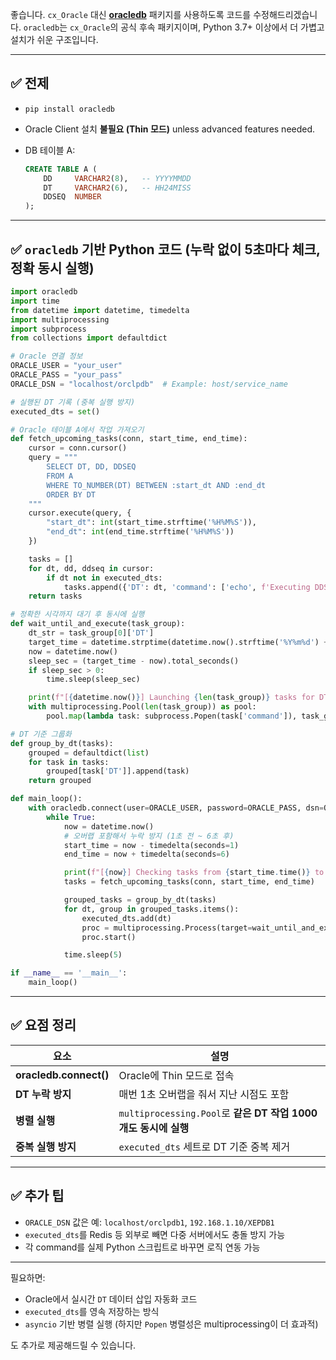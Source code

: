 좋습니다. `cx_Oracle` 대신 [**oracledb**](https://python-oracledb.readthedocs.io/en/latest/) 패키지를 사용하도록 코드를 수정해드리겠습니다.
`oracledb`는 `cx_Oracle`의 공식 후속 패키지이며, Python 3.7+ 이상에서 더 가볍고 설치가 쉬운 구조입니다.

---

## ✅ 전제

* `pip install oracledb`
* Oracle Client 설치 **불필요 (Thin 모드)** unless advanced features needed.
* DB 테이블 A:

  ```sql
  CREATE TABLE A (
      DD     VARCHAR2(8),   -- YYYYMMDD
      DT     VARCHAR2(6),   -- HH24MISS
      DDSEQ  NUMBER
  );
  ```

---

## ✅ `oracledb` 기반 Python 코드 (누락 없이 5초마다 체크, 정확 동시 실행)

```python
import oracledb
import time
from datetime import datetime, timedelta
import multiprocessing
import subprocess
from collections import defaultdict

# Oracle 연결 정보
ORACLE_USER = "your_user"
ORACLE_PASS = "your_pass"
ORACLE_DSN = "localhost/orclpdb"  # Example: host/service_name

# 실행된 DT 기록 (중복 실행 방지)
executed_dts = set()

# Oracle 테이블 A에서 작업 가져오기
def fetch_upcoming_tasks(conn, start_time, end_time):
    cursor = conn.cursor()
    query = """
        SELECT DT, DD, DDSEQ
        FROM A
        WHERE TO_NUMBER(DT) BETWEEN :start_dt AND :end_dt
        ORDER BY DT
    """
    cursor.execute(query, {
        "start_dt": int(start_time.strftime('%H%M%S')),
        "end_dt": int(end_time.strftime('%H%M%S'))
    })

    tasks = []
    for dt, dd, ddseq in cursor:
        if dt not in executed_dts:
            tasks.append({'DT': dt, 'command': ['echo', f'Executing DDSEQ={ddseq}, DT={dt}']})
    return tasks

# 정확한 시각까지 대기 후 동시에 실행
def wait_until_and_execute(task_group):
    dt_str = task_group[0]['DT']
    target_time = datetime.strptime(datetime.now().strftime('%Y%m%d') + dt_str, '%Y%m%d%H%M%S')
    now = datetime.now()
    sleep_sec = (target_time - now).total_seconds()
    if sleep_sec > 0:
        time.sleep(sleep_sec)

    print(f"[{datetime.now()}] Launching {len(task_group)} tasks for DT={dt_str}")
    with multiprocessing.Pool(len(task_group)) as pool:
        pool.map(lambda task: subprocess.Popen(task['command']), task_group)

# DT 기준 그룹화
def group_by_dt(tasks):
    grouped = defaultdict(list)
    for task in tasks:
        grouped[task['DT']].append(task)
    return grouped

def main_loop():
    with oracledb.connect(user=ORACLE_USER, password=ORACLE_PASS, dsn=ORACLE_DSN, mode=oracledb.DEFAULT) as conn:
        while True:
            now = datetime.now()
            # 오버랩 포함해서 누락 방지 (1초 전 ~ 6초 후)
            start_time = now - timedelta(seconds=1)
            end_time = now + timedelta(seconds=6)

            print(f"[{now}] Checking tasks from {start_time.time()} to {end_time.time()}")
            tasks = fetch_upcoming_tasks(conn, start_time, end_time)

            grouped_tasks = group_by_dt(tasks)
            for dt, group in grouped_tasks.items():
                executed_dts.add(dt)
                proc = multiprocessing.Process(target=wait_until_and_execute, args=(group,))
                proc.start()

            time.sleep(5)

if __name__ == '__main__':
    main_loop()
```

---

## ✅ 요점 정리

| 요소                     | 설명                                                 |
| ---------------------- | -------------------------------------------------- |
| **oracledb.connect()** | Oracle에 Thin 모드로 접속                                |
| **DT 누락 방지**           | 매번 1초 오버랩을 줘서 지난 시점도 포함                            |
| **병렬 실행**              | `multiprocessing.Pool`로 **같은 DT 작업 1000개도 동시에 실행** |
| **중복 실행 방지**           | `executed_dts` 세트로 DT 기준 중복 제거                     |

---

## ✅ 추가 팁

* `ORACLE_DSN` 값은 예: `localhost/orclpdb1`, `192.168.1.10/XEPDB1`
* `executed_dts`를 Redis 등 외부로 빼면 다중 서버에서도 충돌 방지 가능
* 각 command를 실제 Python 스크립트로 바꾸면 로직 연동 가능

---

필요하면:

* Oracle에서 실시간 `DT` 데이터 삽입 자동화 코드
* `executed_dts`를 영속 저장하는 방식
* `asyncio` 기반 병렬 실행 (하지만 `Popen` 병렬성은 multiprocessing이 더 효과적)

도 추가로 제공해드릴 수 있습니다.
